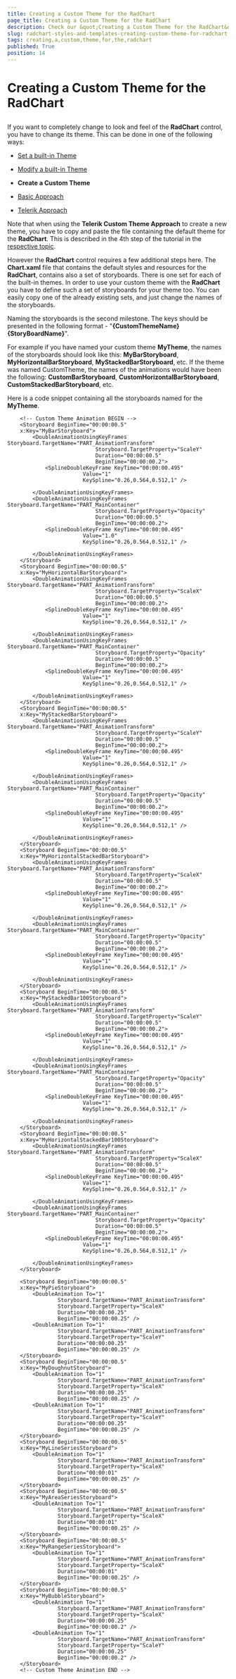 ```yaml
---
title: Creating a Custom Theme for the RadChart
page_title: Creating a Custom Theme for the RadChart
description: Check our &quot;Creating a Custom Theme for the RadChart&quot; documentation article for the RadChart {{ site.framework_name }} control.
slug: radchart-styles-and-templates-creating-custom-theme-for-radchart
tags: creating,a,custom,theme,for,the,radchart
published: True
position: 14
---
```


# Creating a Custom Theme for the RadChart



## 

If you want to completely change to look and feel of the __RadChart__ control, you have to change its theme. This can be done in one of the following ways:

* [Set a built-in Theme](http://www.telerik.com/help/silverlight/common-styling-apperance-setting-theme.html)

* [Modify a built-in Theme](http://www.telerik.com/help/silverlight/common-styling-apperance-modifying-built-in-theme.html)

* __Create a Custom Theme__

* [Basic Approach](http://www.telerik.com/help/silverlight/common-styling-apperance-themes-custom-theme-project.html)

* [Telerik Approach](http://www.telerik.com/help/silverlight/common-styling-apperance-themes-custom-theme-project-telerik-approach.html)

Note that when using the __Telerik Custom Theme Approach__ to create a new theme, you have to copy and paste the file containing the default theme for the __RadChart__. This is described in the 4th step of the tutorial in the [respective topic](http://www.telerik.com/help/silverlight/common-styling-apperance-themes-custom-theme-project-telerik-approach.html).

However the __RadChart__ control requires a few additional steps here. The __Chart.xaml__ file that contains the default styles and resources for the __RadChart__, contains also a set of storyboards. There is one set for each of the built-in themes. In order to use your custom theme with the __RadChart__ you have to define such a set of storyboards for your theme too. You can easily copy one of the already existing sets, and just change the names of the storyboards.

Naming the storyboards is the second milestone. The keys should be presented in the following format - "__{CustomThemeName}{StoryBoardName}__".

For example if you have named your custom theme __MyTheme__, the names of the storyboards should look like this: __MyBarStoryboard__, __MyHorizontalBarStoryboard__, __MyStackedBarStoryboard__, etc. If the theme was named CustomTheme, the names of the animations would have been the following: __CustomBarStoryboard__, __CustomHorizontalBarStoryboard__, __CustomStackedBarStoryboard__, etc.

Here is a code snippet containing all the storyboards named for the __MyTheme__.



```XAML
	<!-- Custom Theme Animation BEGIN -->
	<Storyboard BeginTime="00:00:00.5"
	x:Key="MyBarStoryboard">
	    <DoubleAnimationUsingKeyFrames Storyboard.TargetName="PART_AnimationTransform"
	                        Storyboard.TargetProperty="ScaleY"
	                        Duration="00:00:00.5"
	                        BeginTime="00:00:00.2">
	        <SplineDoubleKeyFrame KeyTime="00:00:00.495"
	                    Value="1"
	                    KeySpline="0.26,0.564,0.512,1" />
	
	    </DoubleAnimationUsingKeyFrames>
	    <DoubleAnimationUsingKeyFrames Storyboard.TargetName="PART_MainContainer"
	                        Storyboard.TargetProperty="Opacity"
	                        Duration="00:00:00.5"
	                        BeginTime="00:00:00.2">
	        <SplineDoubleKeyFrame KeyTime="00:00:00.495"
	                    Value="1.0"
	                    KeySpline="0.26,0.564,0.512,1" />
	
	    </DoubleAnimationUsingKeyFrames>
	</Storyboard>
	<Storyboard BeginTime="00:00:00.5"
	x:Key="MyHorizontalBarStoryboard">
	    <DoubleAnimationUsingKeyFrames Storyboard.TargetName="PART_AnimationTransform"
	                        Storyboard.TargetProperty="ScaleX"
	                        Duration="00:00:00.5"
	                        BeginTime="00:00:00.2">
	        <SplineDoubleKeyFrame KeyTime="00:00:00.495"
	                    Value="1"
	                    KeySpline="0.26,0.564,0.512,1" />
	
	    </DoubleAnimationUsingKeyFrames>
	    <DoubleAnimationUsingKeyFrames Storyboard.TargetName="PART_MainContainer"
	                        Storyboard.TargetProperty="Opacity"
	                        Duration="00:00:00.5"
	                        BeginTime="00:00:00.2">
	        <SplineDoubleKeyFrame KeyTime="00:00:00.495"
	                    Value="1"
	                    KeySpline="0.26,0.564,0.512,1" />
	
	    </DoubleAnimationUsingKeyFrames>
	</Storyboard>
	<Storyboard BeginTime="00:00:00.5"
	x:Key="MyStackedBarStoryboard">
	    <DoubleAnimationUsingKeyFrames Storyboard.TargetName="PART_AnimationTransform"
	                        Storyboard.TargetProperty="ScaleY"
	                        Duration="00:00:00.5"
	                        BeginTime="00:00:00.2">
	        <SplineDoubleKeyFrame KeyTime="00:00:00.495"
	                    Value="1"
	                    KeySpline="0.26,0.564,0.512,1" />
	
	    </DoubleAnimationUsingKeyFrames>
	    <DoubleAnimationUsingKeyFrames Storyboard.TargetName="PART_MainContainer"
	                        Storyboard.TargetProperty="Opacity"
	                        Duration="00:00:00.5"
	                        BeginTime="00:00:00.2">
	        <SplineDoubleKeyFrame KeyTime="00:00:00.495"
	                    Value="1"
	                    KeySpline="0.26,0.564,0.512,1" />
	
	    </DoubleAnimationUsingKeyFrames>
	</Storyboard>
	<Storyboard BeginTime="00:00:00.5"
	x:Key="MyHorizontalStackedBarStoryboard">
	    <DoubleAnimationUsingKeyFrames Storyboard.TargetName="PART_AnimationTransform"
	                        Storyboard.TargetProperty="ScaleX"
	                        Duration="00:00:00.5"
	                        BeginTime="00:00:00.2">
	        <SplineDoubleKeyFrame KeyTime="00:00:00.495"
	                    Value="1"
	                    KeySpline="0.26,0.564,0.512,1" />
	
	    </DoubleAnimationUsingKeyFrames>
	    <DoubleAnimationUsingKeyFrames Storyboard.TargetName="PART_MainContainer"
	                        Storyboard.TargetProperty="Opacity"
	                        Duration="00:00:00.5"
	                        BeginTime="00:00:00.2">
	        <SplineDoubleKeyFrame KeyTime="00:00:00.495"
	                    Value="1"
	                    KeySpline="0.26,0.564,0.512,1" />
	
	    </DoubleAnimationUsingKeyFrames>
	</Storyboard>
	<Storyboard BeginTime="00:00:00.5"
	x:Key="MyStackedBar100Storyboard">
	    <DoubleAnimationUsingKeyFrames Storyboard.TargetName="PART_AnimationTransform"
	                        Storyboard.TargetProperty="ScaleY"
	                        Duration="00:00:00.5"
	                        BeginTime="00:00:00.2">
	        <SplineDoubleKeyFrame KeyTime="00:00:00.495"
	                    Value="1"
	                    KeySpline="0.26,0.564,0.512,1" />
	
	    </DoubleAnimationUsingKeyFrames>
	    <DoubleAnimationUsingKeyFrames Storyboard.TargetName="PART_MainContainer"
	                        Storyboard.TargetProperty="Opacity"
	                        Duration="00:00:00.5"
	                        BeginTime="00:00:00.2">
	        <SplineDoubleKeyFrame KeyTime="00:00:00.495"
	                    Value="1"
	                    KeySpline="0.26,0.564,0.512,1" />
	
	    </DoubleAnimationUsingKeyFrames>
	</Storyboard>
	<Storyboard BeginTime="00:00:00.5"
	x:Key="MyHorizontalStackedBar100Storyboard">
	    <DoubleAnimationUsingKeyFrames Storyboard.TargetName="PART_AnimationTransform"
	                        Storyboard.TargetProperty="ScaleX"
	                        Duration="00:00:00.5"
	                        BeginTime="00:00:00.2">
	        <SplineDoubleKeyFrame KeyTime="00:00:00.495"
	                    Value="1"
	                    KeySpline="0.26,0.564,0.512,1" />
	
	    </DoubleAnimationUsingKeyFrames>
	    <DoubleAnimationUsingKeyFrames Storyboard.TargetName="PART_MainContainer"
	                        Storyboard.TargetProperty="Opacity"
	                        Duration="00:00:00.5"
	                        BeginTime="00:00:00.2">
	        <SplineDoubleKeyFrame KeyTime="00:00:00.495"
	                    Value="1"
	                    KeySpline="0.26,0.564,0.512,1" />
	
	    </DoubleAnimationUsingKeyFrames>
	</Storyboard>
	
	<Storyboard BeginTime="00:00:00.5"
	x:Key="MyPieStoryboard">
	    <DoubleAnimation To="1"
	            Storyboard.TargetName="PART_AnimationTransform"
	            Storyboard.TargetProperty="ScaleX"
	            Duration="00:00:00.25"
	            BeginTime="00:00:00.25" />
	    <DoubleAnimation To="1"
	            Storyboard.TargetName="PART_AnimationTransform"
	            Storyboard.TargetProperty="ScaleY"
	            Duration="00:00:00.25"
	            BeginTime="00:00:00.25" />
	</Storyboard>
	<Storyboard BeginTime="00:00:00.5"
	x:Key="MyDoughnutStoryboard">
	    <DoubleAnimation To="1"
	            Storyboard.TargetName="PART_AnimationTransform"
	            Storyboard.TargetProperty="ScaleX"
	            Duration="00:00:00.25"
	            BeginTime="00:00:00.25" />
	    <DoubleAnimation To="1"
	            Storyboard.TargetName="PART_AnimationTransform"
	            Storyboard.TargetProperty="ScaleY"
	            Duration="00:00:00.25"
	            BeginTime="00:00:00.25" />
	</Storyboard>
	<Storyboard BeginTime="00:00:00.5"
	x:Key="MyLineSeriesStoryboard">
	    <DoubleAnimation To="1"
	            Storyboard.TargetName="PART_AnimationTransform"
	            Storyboard.TargetProperty="ScaleX"
	            Duration="00:00:01"
	            BeginTime="00:00:00.25" />
	</Storyboard>
	<Storyboard BeginTime="00:00:00.5"
	x:Key="MyAreaSeriesStoryboard">
	    <DoubleAnimation To="1"
	            Storyboard.TargetName="PART_AnimationTransform"
	            Storyboard.TargetProperty="ScaleX"
	            Duration="00:00:01"
	            BeginTime="00:00:00.25" />
	</Storyboard>
	<Storyboard BeginTime="00:00:00.5"
	x:Key="MyRangeSeriesStoryboard">
	    <DoubleAnimation To="1"
	            Storyboard.TargetName="PART_AnimationTransform"
	            Storyboard.TargetProperty="ScaleX"
	            Duration="00:00:01"
	            BeginTime="00:00:00.25" />
	</Storyboard>
	<Storyboard BeginTime="00:00:00.5"
	x:Key="MyBubbleStoryboard">
	    <DoubleAnimation To="1"
	            Storyboard.TargetName="PART_AnimationTransform"
	            Storyboard.TargetProperty="ScaleX"
	            Duration="00:00:00.25"
	            BeginTime="00:00:00.2" />
	    <DoubleAnimation To="1"
	            Storyboard.TargetName="PART_AnimationTransform"
	            Storyboard.TargetProperty="ScaleY"
	            Duration="00:00:00.25"
	            BeginTime="00:00:00.2" />
	</Storyboard>
	<!-- Custom Theme Animation END -->
```